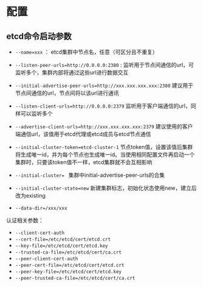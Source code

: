 # 配置

etcd命令启动参数
--------
* `--name=xxx` ： etcd集群中节点名，任意（可区分且不重复）
* `--listen-peer-urls=http://0.0.0.0:2380` : 监听用于节点间通信的url，可监听多个，集群内部将通过这些url进行数据交互
* `--initial-advertise-peer-urls=http://xxx.xxx.xxx.xxx:2380` 建议用于节点间通信的url，节点间将以该url进行通讯
* `--listen-client-urls=http://0.0.0.0:2379` 监听用于客户端通信的url，同样可以监听多个
* `--advertise-client-urls=http://xxx.xxx.xxx.xxx:2379` 建议使用的客户端通信url，该值用于etcd代理或etcd成员与etcd节点通信
* `--initial-cluster-token=etcd-cluster-1` 节点token值，设置该值后集群将生成唯一id，并为每个节点也生成唯一id。当使用相同配置文件再启动一个集群时，只要该token值不一样，etcd集群就不会互相影响
* `--initial-cluster= ` 集群中initial-advertise-peer-urls的合集
* `--initial-cluster-state=new` 新建集群标志，初始化状态使用new，建立后改为existing

* `--data-dir=/xxx/xxx`<br>

认证相关参数：<br>
* `--client-cert-auth`
* `--cert-file=/etc/etcd/cert/etcd.crt`
* `--key-file=/etc/etcd/cert/etcd.key`
* `--trusted-ca-file=/etc/etcd/cert/ca.crt`
* `--peer-client-cert-auth`
* `--peer-cert-file=/etc/etcd/cert/etcd.crt`
* `--peer-key-file=/etc/etcd/cert/etcd.key`
* `--peer-trusted-ca-file=/etc/etcd/cert/ca.crt`
